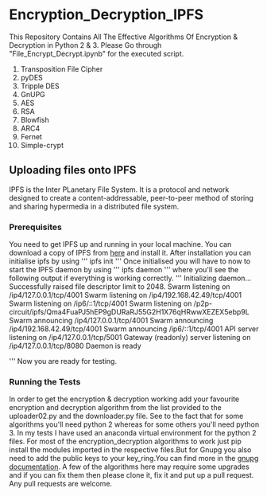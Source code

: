 # Encryption_Decryption_IPFS
This Repository Contains All The Effective Algorithms Of Encryption &amp; Decryption in Python 2 & 3. Please Go through "File_Encrypt_Decrypt.ipynb" for the executed script. 

  1. Transposition File Cipher
  2. pyDES
  3. Tripple DES
  4. GnUPG
  5. AES
  6. RSA
  7. Blowfish
  8. ARC4
  9. Fernet
  10. Simple-crypt

## Uploading files onto IPFS
IPFS is the Inter PLanetary File System. It is a protocol and network designed to create a content-addressable, peer-to-peer method of storing and sharing hypermedia in a distributed file system.

### Prerequisites
You need to get IPFS up and running in your local machine. You can download a copy of IPFS from [here](https://ipfs.io/docs/install/) and install it. After installation you can initialise ipfs by using 
'''
ipfs init
'''
Once initialised you will have to now to start the IPFS daemon by using 
'''
ipfs daemon
'''
where you'll see the following output if everything is working correctly.
'''
Initializing daemon...
Successfully raised file descriptor limit to 2048.
Swarm listening on /ip4/127.0.0.1/tcp/4001
Swarm listening on /ip4/192.168.42.49/tcp/4001
Swarm listening on /ip6/::1/tcp/4001
Swarm listening on /p2p-circuit/ipfs/Qma4FuaPJ5hEP9gDURaRJ55G2H1X76qHRwwXEZEX5ebp9L
Swarm announcing /ip4/127.0.0.1/tcp/4001
Swarm announcing /ip4/192.168.42.49/tcp/4001
Swarm announcing /ip6/::1/tcp/4001
API server listening on /ip4/127.0.0.1/tcp/5001
Gateway (readonly) server listening on /ip4/127.0.0.1/tcp/8080
Daemon is ready

'''
Now you are ready for testing.

### Running the Tests
In order to get the encryption & decryption working add your favourite encryption and decryption algorithm from the list provided to the uploader02.py and the downloader.py file. See to the fact that for some algorithms you'll need python 2 whereas for some others you'll need python 3. In my tests I have used an anaconda virtual environment for the python 2 files. For most of the encryption_decryption algorithms to work just pip install the modules imported in the respective files.But for Gnupg you also need to add the public keys to your key_ring.You can find more in the [gnupg documentation](https://pythonhosted.org/python-gnupg/).
A few of the algorithms here may require some upgrades and if you can fix them then please clone it, fix it and put up a pull request. Any pull requests are welcome. 

